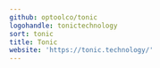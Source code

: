 ```yaml
---
github: optoolco/tonic
logohandle: tonictechnology
sort: tonic
title: Tonic
website: 'https://tonic.technology/'
---
```

